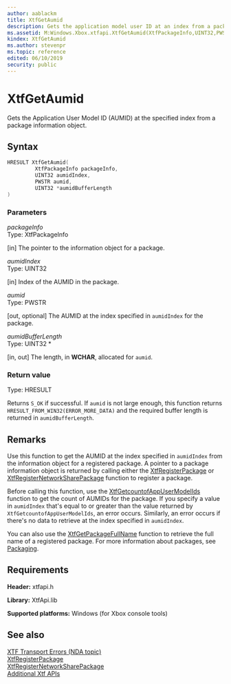 ```yaml
---
author: aablackm
title: XtfGetAumid
description: Gets the application model user ID at an index from a package information object.
ms.assetid: M:Windows.Xbox.xtfapi.XtfGetAumid(XtfPackageInfo,UINT32,PWSTR@,UINT32@)
kindex: XtfGetAumid
ms.author: stevenpr
ms.topic: reference
edited: 06/10/2019
security: public
---
```


# XtfGetAumid

Gets the Application User Model ID (AUMID) at the specified index from a package information object.  
  
<a id="syntaxSection"></a>
  
## Syntax
  
```cpp
HRESULT XtfGetAumid(
         XtfPackageInfo packageInfo,
         UINT32 aumidIndex,
         PWSTR aumid,
         UINT32 *aumidBufferLength
)  
```
  
<a id="parametersSection"></a>
  
### Parameters
  
*packageInfo*  
Type: XtfPackageInfo  
  
\[in\] The pointer to the information object for a package.  
  
*aumidIndex*  
Type: UINT32  
  
\[in\] Index of the AUMID in the package.  
  
*aumid*  
Type: PWSTR  
  
\[out, optional\] The AUMID at the index specified in `aumidIndex` for the package.  
  
*aumidBufferLength*  
Type: UINT32 *  
  
\[in, out\] The length, in **WCHAR**, allocated for `aumid`.  
  
<a id="retvalSection"></a>
  
### Return value
  
Type: HRESULT  
  
Returns `S_OK` if successful. If `aumid` is not large enough, this function returns `HRESULT_FROM_WIN32(ERROR_MORE_DATA)` and the required buffer length is returned in `aumidBufferLength`.  
  
<a id="remarksSection"></a>
  
## Remarks
  
Use this function to get the AUMID at the index specified in `aumidIndex` from the information object for a registered package. A pointer to a package information object is returned by calling either the [XtfRegisterPackage](xtfregisterpackage-xtfapi-xbox-windows-m.md) or [XtfRegisterNetworkSharePackage](xtfregisternetworksharepackage-xtfapi-xbox-windows-m.md) function to register a package.  
  
Before calling this function, use the [XtfGetcountofAppUserModelIds](xtfgetcountofappusermodelids-xtfapi-xbox-windows-m.md) function to get the count of AUMIDs for the package. If you specify a value in `aumidIndex` that's equal to or greater than the value returned by `XtfGetcountofAppUserModelIds`, an error occurs. Similarly, an error occurs if there's no data to retrieve at the index specified in `aumidIndex`.  
  
You can also use the [XtfGetPackageFullName](xtfgetpackagefullname-xtfapi-xbox-windows-m.md) function to retrieve the full name of a registered package. For more information about packages, see [Packaging](../../../../../packaging/gc-packaging-toc.md).  
  
<a id="requirements"></a>
  
## Requirements
  
**Header:** xtfapi.h  
  
**Library:** XtfApi.lib  
  
**Supported platforms:** Windows (for Xbox console tools)  
  
<a id="seealsoSection"></a>
  
## See also
  
[XTF Transport Errors (NDA topic)](../../../../../tools-console/xbox-tools-and-apis/commandlinetools/xtf-transport-errors.md)  
[XtfRegisterPackage](xtfregisterpackage-xtfapi-xbox-windows-m.md)  
[XtfRegisterNetworkSharePackage](xtfregisternetworksharepackage-xtfapi-xbox-windows-m.md)  
[Additional Xtf APIs](../atoc-xtfapi.md)  
  